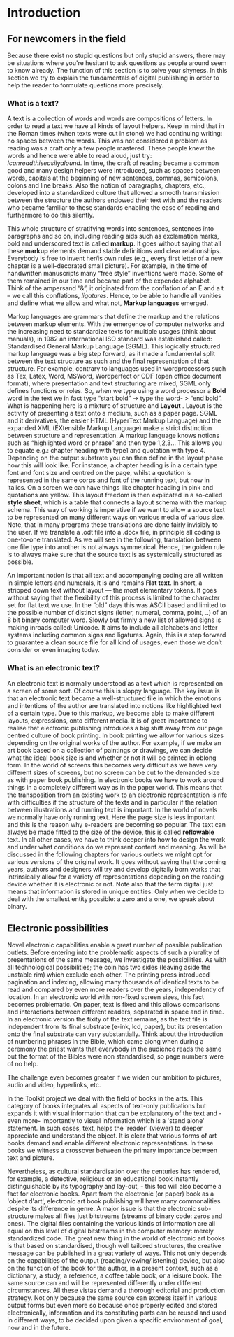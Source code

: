 # Introduction

## For newcomers in the field

Because there exist no stupid questions but only stupid answers, there
may be situations where you're hesitant to ask questions as people
around seem to know already. The function of this section is to solve
your shyness. In this section we try to explain the fundamentals of
digital publishing in order to help the reader to formulate questions
more precisely.

### What is a text?

A text is a collection of words and words are compositions of letters.
In order to read a text we have all kinds of layout helpers. Keep in
mind that in the Roman times (when texts were cut in stone) we had
continuing writing: no spaces between the words. This was not considered
a problem as reading was a craft only a few people mastered. These
people knew the words and hence were able to read aloud, just try:
*Icanreadthiseasilyalound*. In time, the craft of reading became a
common good and many design helpers were introduced, such as spaces
between words, capitals at the beginning of new sentences, commas,
semicolons, colons and line breaks. Also the notion of paragraphs,
chapters, etc., developed into a standardized culture that allowed a
smooth transmission between the structure the authors endowed their text
with and the readers who became familiar to these standards enabling the
ease of reading and furthermore to do this silently.

This whole structure of stratifying words into sentences, sentences into
paragraphs and so on, including reading aids such as exclamation marks,
bold and underscored text is called **markup**. It goes without saying
that all these **markup** elements demand stable definitions and clear
relationships. Everybody is free to invent her/is own rules (e.g., every
first letter of a new chapter is a well-decorated small picture). For
example, in the time of handwritten manuscripts many “free style”
inventions were made. Some of them remained in our time and became part
of the expended alphabet. Think of the ampersand “&”, it originated from
the conflation of an E and a t – we call this conflations, *ligatures*.
Hence, to be able to handle all vanities and define what we allow and
what not, **Markup languages** emerged.

Markup languages are grammars that define the markup and the relations
between markup elements. With the emergence of computer networks and the
increasing need to standardize texts for multiple usages (think about
manuals), in 1982 an international ISO standard was established called:
Standardised General Markup Language (SGML). This logically structured
markup language was a big step forward, as it made a fundamental split
between the text structure as such and the final representation of that
structure. For example, contrary to languages used in wordprocessors
such as Tex, Latex, Word, MSWord, Wordperfect or ODF (open office
document format), where presentation and text structuring are mixed,
SGML only defines functions or roles. So, when we type using a word
processor a **Bold** word in the text we in fact type “start bold” -\>
type the word- \> “end bold”. What is happening here is a mixture of
structure and **Layout** . Layout is the activity of presenting a text
onto a medium, such as a paper page. SGML and it derivatives, the easier
HTML (HyperText Markup Language) and the expanded XML (EXtensible Markup
Language) make a strict distinction between structure and
representation. A markup language knows notions such as “highlighted
word or phrase” and then type 1,2,3... This allows you to equate e.g.:
chapter heading with type1 and quotation with type 4. Depending on the
output substrate you can then define in the layout phase how this will
look like. For instance, a chapter heading is in a certain type font and
font size and centred on the page, whilst a quotation is represented in
the same corps and font of the running text, but now in italics. On a
screen we can have things like chapter heading in pink and quotations
are yellow. This layout freedom is then explicated in a so-called
**style sheet**, which is a table that connects a layout schema with the
markup schema. This way of working is imperative if we want to allow a
source text to be represented on many different ways on various media of
various size. Note, that in many programs these translations are done
fairly invisibly to the user. If we translate a .odt file into a .docx
file, in principle all coding is one-to-one translated. As we will see
in the following, translation between one file type into another is not
always symmetrical. Hence, the golden rule is to always make sure that
the source text is as systemically structured as possible.

An important notion is that all text and accompanying coding are all
written in simple letters and numerals, it is and remains **Flat text**.
In short, a stripped down text without layout — the most elementary
tokens. It goes without saying that the flexibility of this process is
limited to the character set for flat text we use. In the “old” days
this was ASCII based and limited to the possible number of distinct
signs (letter, numeral, comma, point, ..) of an 8 bit binary computer
word. Slowly but firmly a new list of allowed signs is making inroads
called: Unicode. It aims to include all alphabets and letter systems
including common signs and ligatures. Again, this is a step forward to
guarantee a clean source file for all kind of usages, even those we
don’t consider or even imaging today.

### What is an electronic text?

An electronic text is normally understood as a text which is represented
on a screen of some sort. Of course this is sloppy language. The key
issue is that an electronic text became a well-structured file in which
the emotions and intentions of the author are translated into notions
like highlighted text of a certain type. Due to this markup, we become
able to make different layouts, expressions, onto different media. It is
of great importance to realise that electronic publishing introduces a
big shift away from our page centred culture of book printing. In book
printing we allow for various sizes depending on the original works of
the author. For example, if we make an art book based on a collection of
paintings or drawings, we can decide what the ideal book size is and
whether or not it will be printed in oblong form. In the world of
screens this becomes very difficult as we have very different sizes of
screens, but no screen can be cut to the demanded size as with paper
book publishing. In electronic books we have to work around things in a
completely different way as in the paper world. This means that the
transposition from an existing work to an electronic representation is
rife with difficulties if the structure of the texts and in particular
if the relation between illustrations and running text is important. In
the world of novels we normally have only running text. Here the page
size is less important and this is the reason why e-readers are becoming
so popular. The text can always be made fitted to the size of the
device, this is called **reflowable** text. In all other cases, we have
to think deeper into how to design the work and under what conditions do
we represent content and meaning. As will be discussed in the following
chapters for various outlets we might opt for various versions of the
original work. It goes without saying that the coming years, authors and
designers will try and develop digitally born works that intrinsically
allow for a variety of representations depending on the reading device
whether it is electronic or not. Note also that the term digital just
means that information is stored in unique entities. Only when we decide
to deal with the smallest entity possible: a zero and a one, we speak
about binary.

## Electronic possibilities

Novel electronic capabilities enable a great number of possible
publication outlets. Before entering into the problematic aspects of
such a plurality of presentations of the same message, we investigate
the possibilities. As with all technological possibilities; the coin has
two sides (leaving aside the unstable rim) which exclude each other. The
printing press introduced pagination and indexing, allowing many
thousands of identical texts to be read and compared by even more
readers over the years, independently of location. In an electronic
world with non-fixed screen sizes, this fact becomes problematic. On
paper, text is fixed and this allows comparisons and interactions
between different readers, separated in space and in time. In an
electronic version the fixity of the text remains, as the text file is
independent from its final substrate (e-ink, lcd, paper), but its
presentation onto the final substrate can vary substantially. Think
about the introduction of numbering phrases in the Bible, which came
along when during a ceremony the priest wants that everybody in the
audience reads the same but the format of the Bibles were non
standardised, so page numbers were of no help.

The challenge even becomes greater if we widen our ambition to pictures,
audio and video, hyperlinks, etc.

In the Toolkit project we deal with the field of books in the arts. This
category of books integrates all aspects of text-only publications but
expands it with visual information that can be explanatory of the text
and -even more- importantly to visual information which is a 'stand
alone' statement. In such cases, text, helps the 'reader' (viewer) to
deeper appreciate and understand the object. It is clear that various
forms of art books demand and enable different electronic
representations. In these books we witness a crossover between the
primary importance between text and picture.

Nevertheless, as cultural standardisation over the centuries has
rendered, for example, a detective, religious or an educational book
instantly distinguishable by its typography and lay-out, - this too will
also become a fact for electronic books. Apart from the electronic (or
paper) book as a 'object d'art', electronic art book publishing will
have many commonalities despite its difference in genre. A major issue
is that the electronic sub-structure makes all files just bitstreams
(streams of binary code: zeros and ones). The digital files containing
the various kinds of information are all equal on this level of digital
bitstreams in the computer memory: merely standardized code. The great
new thing in the world of electronic art books is that based on
standardised, though well tailored structures, the creative message can
be published in a great variety of ways. This not only depends on the
capabilities of the output (reading/viewing/listening) device, but also
on the function of the book for the author, in a present context, such
as a dictionary, a study, a reference, a coffee table book, or a leisure
book. The same source can and will be represented differently under
different circumstances. All these vistas demand a thorough editorial
and production strategy. Not only because the same source can express
itself in various output forms but even more so because once properly
edited and stored electronically, information and its constituting parts
can be reused and used in different ways, to be decided upon given a
specific environment of goal, now and in the future.
